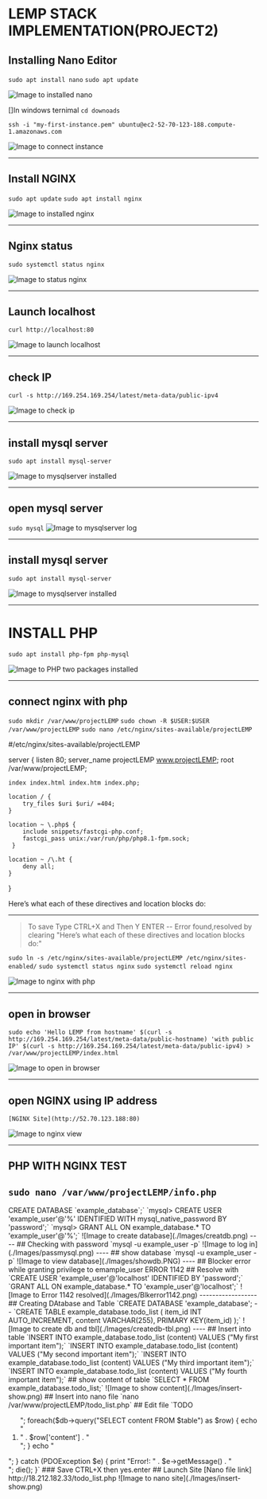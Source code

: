 # LEMP STACK IMPLEMENTATION(PROJECT2)

## Installing Nano Editor

`sudo apt install nano`
`sudo apt update`

![Image to installed nano](./Images/nano.png)


[]In windows ternimal
`cd downoads`

`ssh -i "my-first-instance.pem" ubuntu@ec2-52-70-123-188.compute-1.amazonaws.com`

![Image to connect instance](./Images/connectinstance.png)

---
## Install NGINX

`sudo apt update`
`sudo apt install nginx`

![Image to installed nginx](./Images/nginx.png)

---
## Nginx status

`sudo systemctl status nginx`

![Image to status nginx](./Images/NGINXStat.png)

----
## Launch localhost

`curl http://localhost:80`

![Image to launch localhost](./Images/launch.png)

---
## check IP
`curl -s http://169.254.169.254/latest/meta-data/public-ipv4`

![Image to check ip](./Images/checkip.png)


---
## install mysql server

`sudo apt install mysql-server`

![Image to mysqlserver installed](./Images/mysqlserver.png)

---
## open mysql server
`sudo mysql`
![Image to mysqlserver log](./Images/mysqlserver.PNG)

---
## install mysql server

`sudo apt install mysql-server`

![Image to mysqlserver installed](./Images/mysqlserver.png)

---
# INSTALL PHP

`sudo apt install php-fpm php-mysql`

![Image to PHP two packages installed](./Images/php2package.png)

----
## connect nginx with php

`sudo mkdir /var/www/projectLEMP`
`sudo chown -R $USER:$USER /var/www/projectLEMP`
`sudo nano /etc/nginx/sites-available/projectLEMP`

#/etc/nginx/sites-available/projectLEMP

server {
    listen 80;
    server_name projectLEMP www.projectLEMP;
    root /var/www/projectLEMP;

    index index.html index.htm index.php;

    location / {
        try_files $uri $uri/ =404;
    }

    location ~ \.php$ {
        include snippets/fastcgi-php.conf;
        fastcgi_pass unix:/var/run/php/php8.1-fpm.sock;
     }

    location ~ /\.ht {
        deny all;
    }

}

Here’s what each of these directives and location blocks do:

---
>To save
Type CTRL+X and
Then Y
ENTER
--
Error found,resolved by clearing "Here’s what each of these directives and location blocks do:"

`sudo ln -s /etc/nginx/sites-available/projectLEMP /etc/nginx/sites-enabled/`
`sudo systemctl status nginx`
`sudo systemctl reload nginx`

![Image to nginx with php](./Images/nginxinnano.png)

---
## open in browser
`sudo echo 'Hello LEMP from hostname' $(curl -s http://169.254.169.254/latest/meta-data/public-hostname) 'with public IP' $(curl -s http://169.254.169.254/latest/meta-data/public-ipv4) > /var/www/projectLEMP/index.html`

![Image to open in browser](./Images/nginxsite.png)

---

## open NGINX using IP address
 	[NGINX Site](http://52.70.123.188:80)

![Image to nginx view](./Images/nginxview.png)

---
## PHP WITH NGINX TEST
`sudo nano /var/www/projectLEMP/info.php`
--
<?php
phpinfo();
--

![Image to installed nginx](./Images/nginx.png)

---
## Nginx status
`sudo systemctl status nginx`

![Image to status nginx](./Images/NGINXStat.png)

----

## RETRIEVING DATA FROM MYSQL USING PHP

`sudo mysql`

`mysql> CREATE DATABASE `example_database`;`

`mysql>  CREATE USER 'example_user'@'%' IDENTIFIED WITH mysql_native_password BY 'password';`
`mysql> GRANT ALL ON example_database.* TO 'example_user'@'%';`

![Image to create database](./Images/creatdb.png)

----
## Checking with password

`mysql -u example_user -p`

![Image to log in](./Images/passmysql.png)

----
## show database
`mysql -u example_user -p`
![Image to view database](./Images/showdb.PNG)

----
## Blocker error while granting privilege to emample_user
ERROR 1142

## Resolve with 

`CREATE USER 'example_user'@'localhost' IDENTIFIED BY 'password';`
`GRANT ALL ON example_database.* TO 'example_user'@'localhost';`

![Image to Error 1142 resolved](./Images/Blkerror1142.png)

------------------

## Creating DAtabase and Table

`CREATE DATABASE 'example_database';
--
`CREATE TABLE example_database.todo_list (
item_id INT AUTO_INCREMENT,
content VARCHAR(255),
PRIMARY KEY(item_id)
);`

![Image to create db and tbl](./Images/createdb-tbl.png)

----
## Insert into table

`INSERT INTO example_database.todo_list (content) VALUES ("My first important item");`
`INSERT INTO example_database.todo_list (content) VALUES ("My second important item");`
`INSERT INTO example_database.todo_list (content) VALUES ("My third important item");`
`INSERT INTO example_database.todo_list (content) VALUES ("My fourth important item");`

## show content of table

`SELECT * FROM example_database.todo_list;`

![Image to show content](./Images/insert-show.png)

## Insert into nano file

`nano /var/www/projectLEMP/todo_list.php`

## Edit file

`<?php
$user = "example_user";
$password = "password";
$database = "example_database";
$table = "todo_list";

try {
  $db = new PDO("mysql:host=localhost;dbname=$database", $user, $password);
  echo "<h2>TODO</h2><ol>";
  foreach($db->query("SELECT content FROM $table") as $row) {
    echo "<li>" . $row['content'] . "</li>";
  }
  echo "</ol>";
} catch (PDOException $e) {
    print "Error!: " . $e->getMessage() . "<br/>";
    die();
}`
### Save

CTRL+X then yes.enter

## Launch Site

[Nano file link] http://18.212.182.33/todo_list.php

![Image to nano site](./Images/insert-show.png)
